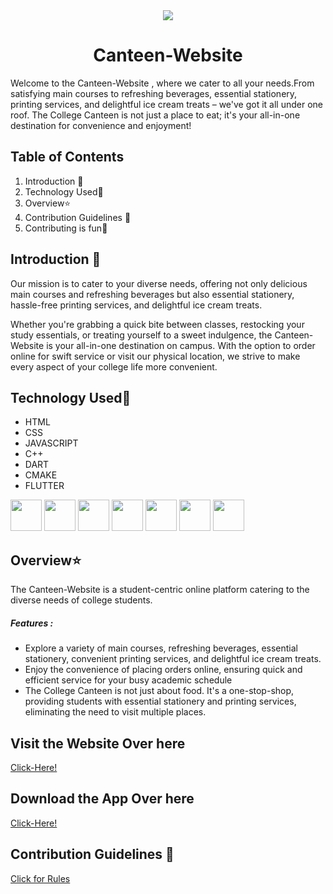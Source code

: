 <div align="center"><img src="https://github.com/Sneha123-zudo/Canteen-Website/assets/145490348/33dc8609-6cd0-43ef-aae6-b99e51513794">
</div>

# <div align="center">Canteen-Website </div>


Welcome to the Canteen-Website , where we cater to all your needs.From satisfying main courses to refreshing beverages, essential stationery, printing services, and delightful ice cream treats – we've got it all under one roof.
The College Canteen is not just a place to eat; it's your all-in-one destination for convenience and enjoyment!

## Table of Contents

1. Introduction 📌
2. Technology Used🚀
3. Overview⭐
4. Contribution Guidelines 📑
5. Contributing is fun🧡

## Introduction 📌

Our mission is to cater to your diverse needs, offering not only delicious main courses and refreshing beverages but also essential stationery, hassle-free printing services, and delightful ice cream treats.

Whether you're grabbing a quick bite between classes, restocking your study essentials, or treating yourself to a sweet indulgence, the  Canteen-Website is your all-in-one destination on campus. With the option to order online for swift service or visit our physical location, we strive to make every aspect of your college life more convenient.

## Technology Used🚀
- HTML
- CSS 
- JAVASCRIPT
- C++
- DART
- CMAKE
- FLUTTER


<img src="https://github.com/Sneha123-zudo/Canteen-Website/assets/145490348/9844298c-6310-48de-88b1-75884f799522" height="50">
<img src="https://github.com/Sneha123-zudo/Canteen-Website/assets/145490348/288a246b-2f82-4254-a7d8-f2ee0b4d261e" height="50">
<img src="https://github.com/Sneha123-zudo/Canteen-Website/assets/145490348/ea7cbb0a-a15b-4f9e-bd0b-afe1f954a764" height="50">
<img src="https://github.com/Sneha123-zudo/Canteen-Website/assets/145490348/57e6ef84-0dde-43b4-96d3-c69cda9fb1d7" height="50">
<img src="https://github.com/Sneha123-zudo/Canteen-Website/assets/145490348/bb113aa4-b8db-4db2-9e1a-c4178e463881" height="50">
<img src="https://github.com/Sneha123-zudo/Canteen-Website/assets/145490348/46bc7e68-1d63-4f81-b72c-a7e19487e9f2" height="50">
<img src="https://github.com/Sneha123-zudo/Canteen-Website/assets/145490348/8ee2d3af-79cb-4413-9467-f98952c6cd60" height="50">

## Overview⭐

The  Canteen-Website is a student-centric online platform catering to the diverse needs of college students. 

##### Features :
- Explore a variety of main courses, refreshing beverages, essential stationery, convenient printing services, and delightful ice cream treats.
- Enjoy the convenience of placing orders online, ensuring quick and efficient service for your busy academic schedule
- The College Canteen is not just about food. It's a one-stop-shop, providing students with essential stationery and printing services, eliminating the need to visit multiple places.

## Visit the Website Over here
[Click-Here!](https://canteen-website-shinjan.vercel.app/)

## Download the App Over here 

[Click-Here!](https://github.com/Shinjan-saha/Canteen-Website/blob/main/canapp/canapp/App-release/app-release.apk)


## Contribution Guidelines 📑

[Click for Rules](https://github.com/Shinjan-saha/Canteen-Website/blob/main/CONTRIBUTE.md) 

